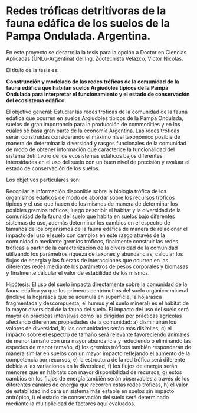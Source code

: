 # Redes tróficas detritívoras de la fauna edáfica de los suelos de la Pampa Ondulada. Argentina.

En este proyecto se desarrolla la tesis para la opción a Doctor en Ciencias Aplicadas (UNLu-Argentina) del Ing. Zootecnista Velazco, Victor Nicolás.

El título de la tesis es: 

  **Construcción y modelado de las redes tróficas de la comunidad de la fauna edáfica que habitan suelos Argiudoles típicos de la Pampa Ondulada para interpretar el funcionamiento y el estado de conservación del ecosistema edáfico.** 
 
 
El objetivo general:
  Estudiar las redes tróficas de la comunidad de la fauna edáfica que ocurren en suelos Argiudoles típicos de la Pampa 
Ondulada, suelos de gran importancia para la producción de commodities y en los cuáles se basa gran parte de la economía 
Argentina. 
  Las redes tróficas serán construidas considerando el máximo nivel taxonómico posible de manera de determinar
la diversidad y rasgos funcionales de la comunidad de modo de obtener información que caracterice la funcionalidad del
sistema detritívoro de los ecosistemas edáficos bajos diferentes intensidades en el uso del suelo
con un buen nivel de precisión y evaluar el estado de conservación de los suelos. 

Los objetivos particulares son: 

  Recopilar la información disponible sobre la biología trófica de los organismos edáficos de modo 
de abordar sobre los recursos tróficos típicos y el uso que hacen de los mismos de manera de 
determinar los posibles gremios tróficos,
luego describir el hábitat y la diversidad de la comunidad de la fauna del suelo
que habita en suelos bajo diferentes sistemas de uso, 
además determinar los cambios en el espectro de tamaños de los organismos de la fauna edáfica 
de manera de relacionar el impacto del uso el suelo con cambios en este rasgo através de la comunidad 
o mediante gremios tróficos,
finalmente construir las redes tróficas a partir de la caracterización de la diversidad de la comunidad 
utilizando los parámetros riqueza de taxones y abundancias, calcular los flujos de energía y las fuerzas de 
interacciones que ocurren en las diferentes redes mediante los parámetros de pesos corporales y biomasas
y finalmente calcular el valor de estabilidad de los mismos.

Hipótesis: 
  El uso del suelo impacta directamente sobre la comunidad de la fauna edáfica ya que los primeros centrímetros 
del suelo orgánico-mineral (incluye la hojarasca que se acumula en superficie, la hojarasca fragmentada y descompuesta, el 
humus y el suelo mineral) es el hábitat de la mayor diversidad de la fauna del suelo. El impacto del uso del suelo será 
mayor en prácticas intensivas como las dirigidas por prácticas agrícolas afectando diferentes propiedades de la comunidad:
a) disminuirán los valores de diversidad, b) las comunidades serán más disímiles, 
c) el impacto sobre el espectro de tamaño será 
relevante favoreciendo animales de menor tamaño con una mayor abundancia y reduciendo o eliminando las 
especies de menor tamaño, d) los gremios tróficos también responderán de manera similar en suelos con un mayor impacto reflejando el aumento de la competencia por recursos, e) la estructura de la red trófica será diferente debida a las variaciones en la diversidad, f) los flujos de energía serán menores que en hábitats con mayor disponibilidad de recursos, g) estos cambios en los flujos de energía también serán observables a través de los diferentes canales de energía que recorren estas redes tróficas, h) el valor de estabilidad indicará un sistema más estable en suelos sin impacto antrópico,
i) el estado de conservación del suelo será determinado mediante la multiplicidad de factores aquí evaluados.

